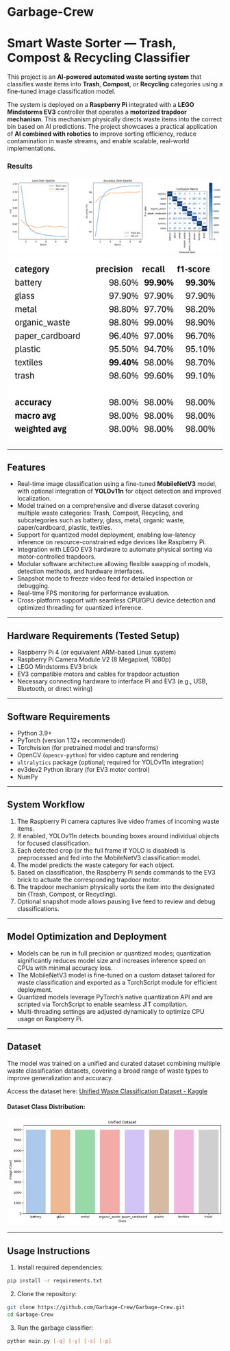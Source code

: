 # Garbage-Crew

# Smart Waste Sorter — Trash, Compost & Recycling Classifier

This project is an **AI-powered automated waste sorting system** that classifies waste items into **Trash**, **Compost**, or **Recycling** categories using a fine-tuned image classification model.

The system is deployed on a **Raspberry Pi** integrated with a **LEGO Mindstorms EV3** controller that operates a **motorized trapdoor mechanism**. This mechanism physically directs waste items into the correct bin based on AI predictions. The project showcases a practical application of **AI combined with robotics** to improve sorting efficiency, reduce contamination in waste streams, and enable scalable, real-world implementations.

### Results

![Garbage Crew Results](outputs/mobilenetv3_garbage_classifier_results.png)
![Classification Report](outputs/classification_report.png)

---

## Features

-   Real-time image classification using a fine-tuned **MobileNetV3** model, with optional integration of **YOLOv11n** for object detection and improved localization.
-   Model trained on a comprehensive and diverse dataset covering multiple waste categories: Trash, Compost, Recycling, and subcategories such as battery, glass, metal, organic waste, paper/cardboard, plastic, textiles.
-   Support for quantized model deployment, enabling low-latency inference on resource-constrained edge devices like Raspberry Pi.
-   Integration with LEGO EV3 hardware to automate physical sorting via motor-controlled trapdoors.
-   Modular software architecture allowing flexible swapping of models, detection methods, and hardware interfaces.
-   Snapshot mode to freeze video feed for detailed inspection or debugging.
-   Real-time FPS monitoring for performance evaluation.
-   Cross-platform support with seamless CPU/GPU device detection and optimized threading for quantized inference.

---

## Hardware Requirements (Tested Setup)

-   Raspberry Pi 4 (or equivalent ARM-based Linux system)
-   Raspberry Pi Camera Module V2 (8 Megapixel, 1080p)
-   LEGO Mindstorms EV3 brick
-   EV3 compatible motors and cables for trapdoor actuation
-   Necessary connecting hardware to interface Pi and EV3 (e.g., USB, Bluetooth, or direct wiring)

---

## Software Requirements

-   Python 3.9+
-   PyTorch (version 1.12+ recommended)
-   Torchvision (for pretrained model and transforms)
-   OpenCV (`opencv-python`) for video capture and rendering
-   `ultralytics` package (optional; required for YOLOv11n integration)
-   ev3dev2 Python library (for EV3 motor control)
-   NumPy

---

## System Workflow

1. The Raspberry Pi camera captures live video frames of incoming waste items.
2. If enabled, YOLOv11n detects bounding boxes around individual objects for focused classification.
3. Each detected crop (or the full frame if YOLO is disabled) is preprocessed and fed into the MobileNetV3 classification model.
4. The model predicts the waste category for each object.
5. Based on classification, the Raspberry Pi sends commands to the EV3 brick to actuate the corresponding trapdoor motor.
6. The trapdoor mechanism physically sorts the item into the designated bin (Trash, Compost, or Recycling).
7. Optional snapshot mode allows pausing live feed to review and debug classifications.

---

## Model Optimization and Deployment

-   Models can be run in full precision or quantized modes; quantization significantly reduces model size and increases inference speed on CPUs with minimal accuracy loss.
-   The MobileNetV3 model is fine-tuned on a custom dataset tailored for waste classification and exported as a TorchScript module for efficient deployment.
-   Quantized models leverage PyTorch’s native quantization API and are scripted via TorchScript to enable seamless JIT compilation.
-   Multi-threading settings are adjusted dynamically to optimize CPU usage on Raspberry Pi.

---

## Dataset

The model was trained on a unified and curated dataset combining multiple waste classification datasets, covering a broad range of waste types to improve generalization and accuracy.

Access the dataset here:
[Unified Waste Classification Dataset - Kaggle](https://www.kaggle.com/datasets/siddhantmaji/unified-waste-classification-dataset)

#### Dataset Class Distribution:

![Dataset Class Distribution](outputs/dataset_class_dist.png)

---

## Usage Instructions

1. Install required dependencies:

```bash
pip install -r requirements.txt
```

2. Clone the repository:

```bash
git clone https://github.com/Garbage-Crew/Garbage-Crew.git
cd Garbage-Crew
```

3. Run the garbage classifier:

```bash
python main.py [-q] [-y] [-s] [-p]
```